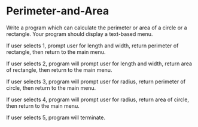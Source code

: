 # Perimeter-and-Area

Write a program which can calculate the perimeter or area of a circle or a rectangle.  Your program should display a text-based menu.

If user selects 1, prompt user for length and width, return perimeter of rectangle, then return to the main menu.

If user selects 2, program will prompt user for length and width, return area of rectangle, then return to the main menu.

If user selects 3, program will prompt user for radius, return perimeter of circle, then return to the main menu.

If user selects 4, program will prompt user for radius, return area of circle, then return to the main menu.

If user selects 5, program will terminate.

